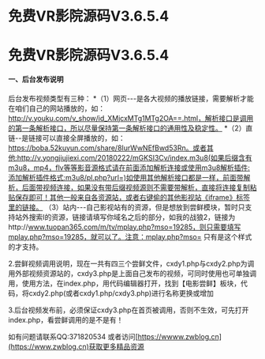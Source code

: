 # 免费VR影院源码V3.6.5.4
#    免费VR影院源码V3.6.5.4
#### 一、后台发布说明
后台发布视频类型有三种：
*（1）网页---是各大视频的播放链接，需要解析才能在咱们自己的网站播放的，如：http://v.youku.com/v_show/id_XMjcxMTg1MTg2OA==.html，解析接口是调用的第一条解析接口，所以尽量保持第一条解析接口的通用性及稳定性。
*（2）直链--是链接可以直接全屏播放的，如：https://boba.52kuyun.com/share/8IurWwNEfBwd53Rn。或者其他:http://v.yongjiujiexi.com/20180222/mGKSI3Cv/index.m3u8(如果后缀含有m3u8，mp4，flv等等影音源格式请在前面添加解析连接或使用m3u8解析插件:添加解析插件格式:m3u8/pl.php?url=)如使用其他解析接口都是一样，前面带解析，后面带视频连接，如果没有带后缀视频源则不需要带解析，直接将连接复制粘贴保存即可！其他一般来自各资源站，或者右键偷的其他影视站《iframe》标签里的链接。
（3）站内---自己影视站有的资源，但是想放到尝鲜模块，暂时只支持站外搜索Ⅰ的资源，链接请填写你域名之后的部分，如我的战狼2，链接为http://www.tuopan365.com/m/tv/mplay.php?mso=19285，则只需要填写mplay.php?mso=19285，就可以了。注意：mplay.php?mso= 只有是这个样式的才支持。

2.尝鲜视频调用说明，现在一共有四三个尝鲜文件，cxdy1.php与cxdy2.php为调用外部视频资源站的，cxdy3.php是上面自己发布的视频，可同时使用也可单独调用，使用方法，在index.php，用代码编辑器打开，找到【电影尝鲜】板块，代码<?php include './data/cxdy2.php';?>，将cxdy2.php(或者cxdy1.php/cxdy3.php)进行名称更换或增加

3.后台视频发布前，必须保证cxdy3.php在首页被调用，否则不生效，可先打开index.php，看尝鲜调用的是不是有！

如有问题请联系QQ:371820534
或者访问[https://wwww.zwblog.cn](https://www.zwblog.cn)获取更多精品资源
